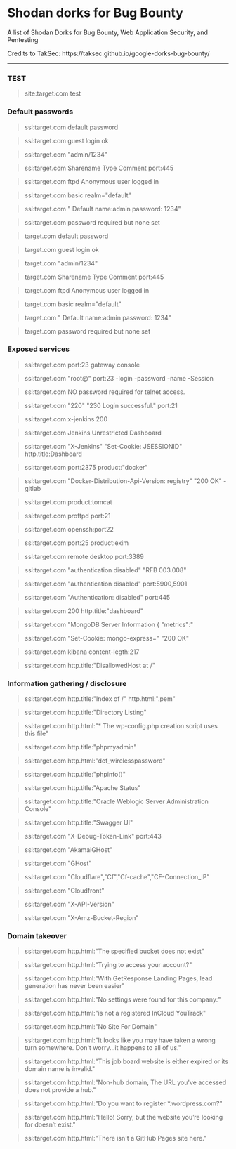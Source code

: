 # Shodan dorks for Bug Bounty

A list of Shodan Dorks for Bug Bounty, Web Application Security, and Pentesting

<p>
Credits to TakSec: https://taksec.github.io/google-dorks-bug-bounty/
</p>

---

### TEST

> site:target.com test

### Default passwords

> ssl:target.com default password

> ssl:target.com guest login ok

> ssl:target.com "admin/1234"

> ssl:target.com Sharename Type Comment port:445

> ssl:target.com ftpd Anonymous user logged in

> ssl:target.com basic realm="default"

> ssl:target.com " Default name:admin password: 1234"

> ssl:target.com password required but none set

> target.com default password

> target.com guest login ok

> target.com "admin/1234"

> target.com Sharename Type Comment port:445

> target.com ftpd Anonymous user logged in

> target.com basic realm="default"

> target.com " Default name:admin password: 1234"

> target.com password required but none set

### Exposed services

> ssl:target.com port:23 gateway console

> ssl:target.com "root@" port:23 -login -password -name -Session

> ssl:target.com NO password required for telnet access. </br>

> ssl:target.com "220" "230 Login successful." port:21

> ssl:target.com x-jenkins 200

> ssl:target.com Jenkins Unrestricted Dashboard

> ssl:target.com "X-Jenkins" "Set-Cookie: JSESSIONID" http.title:Dashboard

> ssl:target.com port:2375 product:"docker"

> ssl:target.com "Docker-Distribution-Api-Version: registry" "200 OK" -gitlab

> ssl:target.com product:tomcat

> ssl:target.com proftpd port:21

> ssl:target.com openssh:port22

> ssl:target.com port:25 product:exim

> ssl:target.com remote desktop port:3389

> ssl:target.com "authentication disabled" "RFB 003.008"

> ssl:target.com "authentication disabled" port:5900,5901

> ssl:target.com "Authentication: disabled" port:445

> ssl:target.com 200 http.title:"dashboard"

> ssl:target.com "MongoDB Server Information { "metrics":"

> ssl:target.com "Set-Cookie: mongo-express=" "200 OK"

> ssl:target.com kibana content-legth:217

> ssl:target.com http.title:"DisallowedHost at /"

### Information gathering / disclosure

> ssl:target.com http.title:"Index of /" http.html:".pem"

> ssl:target.com http.title:"Directory Listing"

> ssl:target.com http.html:"* The wp-config.php creation script uses this file"

> ssl:target.com http.title:"phpmyadmin"

> ssl:target.com http.html:"def_wirelesspassword"

> ssl:target.com http.title:"phpinfo()"

> ssl:target.com http.title:"Apache Status"

> ssl:target.com http.title:"Oracle Weblogic Server Administration Console"

> ssl:target.com http.title:"Swagger UI"

> ssl:target.com "X-Debug-Token-Link" port:443

> ssl:target.com "AkamaiGHost"

> ssl:target.com "GHost"

> ssl:target.com "Cloudflare","Cf","Cf-cache","CF-Connection_IP"

> ssl:target.com "Cloudfront"

> ssl:target.com "X-API-Version"

> ssl:target.com "X-Amz-Bucket-Region"

### Domain takeover

> ssl:target.com http.html:"The specified bucket does not exist"

> ssl:target.com http.html:"Trying to access your account?"

> ssl:target.com http.html:"With GetResponse Landing Pages, lead generation has never been easier"

> ssl:target.com http.html:"No settings were found for this company:"

> ssl:target.com http.html:"is not a registered InCloud YouTrack"

> ssl:target.com http.html:"No Site For Domain"

> ssl:target.com http.html:"It looks like you may have taken a wrong turn somewhere. Don't worry...it happens to all of us."

> ssl:target.com http.html:"This job board website is either expired or its domain name is invalid."

> ssl:target.com http.html:"Non-hub domain, The URL you've accessed does not provide a hub."

> ssl:target.com http.html:"Do you want to register *.wordpress.com?"

> ssl:target.com http.html:"Hello! Sorry, but the website you&rsquo;re looking for doesn&rsquo;t exist."

> ssl:target.com http.html:"There isn't a GitHub Pages site here."
